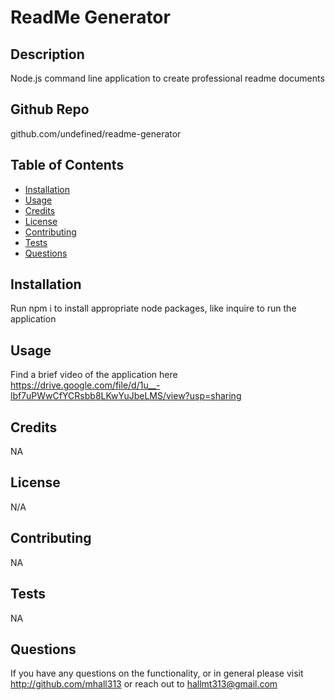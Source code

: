 # ReadMe Generator
    
  ## Description

  Node.js command line application to create professional readme documents

  ## Github Repo

  github.com/undefined/readme-generator

  ## Table of Contents
  * [Installation](#installation)
  * [Usage](#usage)
  * [Credits](#credits)
  * [License](#license)
  * [Contributing](#contributing)
  * [Tests](tests)
  * [Questions](#questions)

  ## Installation

  Run npm i to install appropriate node packages, like inquire to run the application

  ## Usage

  Find a brief video of the application here https://drive.google.com/file/d/1u__-lbf7uPWwCfYCRsbb8LKwYuJbeLMS/view?usp=sharing

  ## Credits

  NA

  ## License

  N/A

  ## Contributing
  
  NA

  ## Tests

  NA
  
  ## Questions

  If you have any questions on the functionality, or in general please visit http://github.com/mhall313 or reach out to hallmt313@gmail.com

  